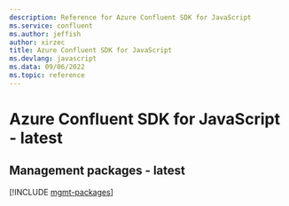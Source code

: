 ```yaml
---
description: Reference for Azure Confluent SDK for JavaScript
ms.service: confluent
ms.author: jeffish
author: xirzec
title: Azure Confluent SDK for JavaScript
ms.devlang: javascript
ms.data: 09/06/2022
ms.topic: reference
---
```

# Azure Confluent SDK for JavaScript - latest

## Management packages - latest
[!INCLUDE [mgmt-packages](confluent-mgmt-index.md)]